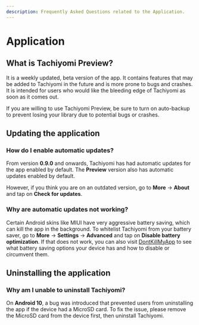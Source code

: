 ```yaml
---
description: Frequently Asked Questions related to the Application.
---
```


# Application

## **What is Tachiyomi Preview?**

It is a weekly updated, beta version of the app. It contains features that may be added to Tachiyomi in the future and is more prone to bugs and crashes. It is intended for users who would like the bleeding edge of Tachiyomi as soon as it comes out.

If you are willing to use Tachiyomi Preview, be sure to turn on auto-backup to prevent losing your library due to potential bugs or crashes.

## Updating the application

### **How do I enable automatic updates?**

From version **0.9.0** and onwards, Tachiyomi has had automatic updates for the app enabled by default. The **Preview** version also has automatic updates enabled by default.

However, if you think you are on an outdated version, go to **More** → **About** and tap on **Check for updates**.

### **Why are automatic updates not working?**

Certain Android skins like MIUI have very aggressive battery saving, which can kill the app in the background. To whitelist Tachiyomi from your battery saver, go to **More** → **Settings** → **Advanced** and tap on **Disable battery optimization**. If that does not work, you can also visit [DontKillMyApp](https://dontkillmyapp.com/) to see what battery saving options your device has and how to disable or circumvent them.

## Uninstalling the application

### **Why am I unable to uninstall Tachiyomi?**

On **Android 10**, a bug was introduced that prevented users from uninstalling the app if the device had a MicroSD card. To fix the issue, please remove the MicroSD card from the device first, then uninstall Tachiyomi.

##

##
